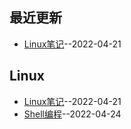 ## 最近更新
- [Linux笔记](https://github.com/JackieLing/linghu-blog/issues/2)--2022-04-21
## Linux
- [Linux笔记](https://github.com/JackieLing/linghu-blog/issues/2)--2022-04-21
- [Shell编程](https://github.com/JackieLing/linghu-blog/issues/4#issue-1213627268)--2022-04-24



